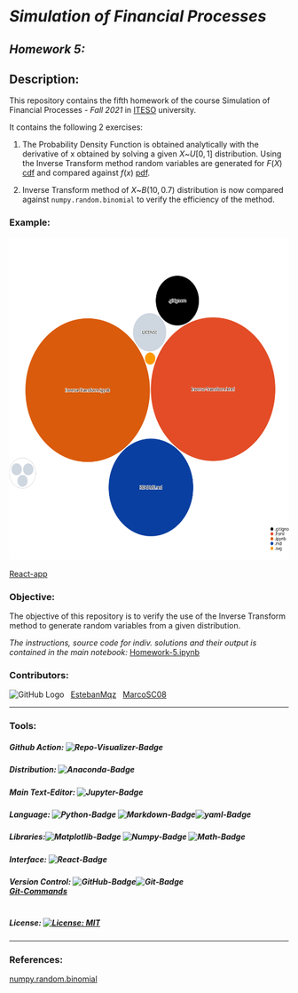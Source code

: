 # ***Simulation of Financial Processes***
## ***Homework 5:*** <br>

## **Description:**
This repository contains the fifth homework of the course Simulation of Financial Processes - *Fall 2021* in [ITESO](https://www.topuniversities.com/universities/iteso-universidad-jesuita-de-guadalajara) university. 
<br>

It contains the following 2 exercises:
1. The Probability Density Function is obtained analytically with the derivative of x obtained by solving a given $X$~$U[0,1]$ distribution. Using the Inverse Transform method random variables are generated for $F(X)$ [cdf](https://en.wikipedia.org/wiki/Cumulative_distribution_function) and compared against $f(x)$ [pdf](https://en.wikipedia.org/wiki/Probability_density_function).

2. Inverse Transform method of $X$~$B(10,0.7)$ distribution is now compared against `numpy.random.binomial` to verify the efficiency of the method.

### **Example:**
<img src="diagram.svg" width="580" height="580">

[React-app](https://mango-dune-07a8b7110.1.azurestaticapps.net/?repo=EstebanMqz%2FFPS-Hw4)

### **Objective:**
The objective of this repository is to verify the use of the Inverse Transform method to generate random variables from a given distribution.

*The instructions, source code for indiv. solutions and their output is contained in the main notebook:* [Homework-5.ipynb](https://github.com/EstebanMqz/FPS-Hw5/blob/main/Homework-5.ipynb)

### **Contributors:** 
![GitHub Logo](https://github.com/EstebanMqz.png?size=30) &nbsp; [EstebanMqz](https://github.com/EstebanMqz) &nbsp; [MarcoSC08](https://github.com/MarcoSC08)
                                                                                                             
---
### **Tools:**
##### Github Action:&nbsp;![Repo-Visualizer-Badge](https://img.shields.io/badge/Repo%20Visualizer-2B7489?style=flat-square&logo=github&logoColor=white)<br>
##### Distribution:&nbsp;![Anaconda-Badge](https://img.shields.io/badge/Anaconda-44A833?style=flat-square&logo=anaconda&logoColor=white)<br> 
##### Main Text-Editor:&nbsp;![Jupyter-Badge](https://img.shields.io/badge/Jupyter-Notebook-orange.svg?style=flat-square&logo=Jupyter&logoColor=white)
##### Language:&nbsp;![Python-Badge](https://img.shields.io/badge/Python-3776AB.svg?style=flat-square&logo=Python&logoColor=white)&nbsp;![Markdown-Badge](https://img.shields.io/badge/Markdown-000000.svg?style=flat-square&logo=Markdown&logoColor=white)![yaml-Badge](https://img.shields.io/badge/YAML-000000?style=flat-square&logo=yaml&logoColor=white)<br>
##### Libraries:![Matplotlib-Badge](https://img.shields.io/badge/Matplotlib-000000?style=flat-square&logo=Matplotlib&logoColor=white)&nbsp;![Numpy-Badge](https://img.shields.io/badge/Numpy-013243?style=flat-square&logo=numpy&logoColor=white)&nbsp;![Math-Badge](https://img.shields.io/badge/Math-000000?style=flat-square)
##### Interface:&nbsp;![React-Badge](https://img.shields.io/badge/React-61DAFB?style=flat-square&logo=react&logoColor=black)<br>
##### Version Control:&nbsp;![GitHub-Badge](https://img.shields.io/badge/GitHub-100000?style=flat-square&logo=github&logoColor=white)![Git-Badge](https://img.shields.io/badge/Git-F05032.svg?style=flat-square&logo=Git&logoColor=white) <br> [Git-Commands](https://github.com/EstebanMqz/Git-Commands)<br><br>

##### License:&nbsp;[![License: MIT](https://img.shields.io/badge/License-MIT-yellow.svg)](https://opensource.org/licenses/MIT)
---
### **References:** 
[numpy.random.binomial](https://numpy.org/doc/stable/reference/random/generated/numpy.random.binomial.html)

